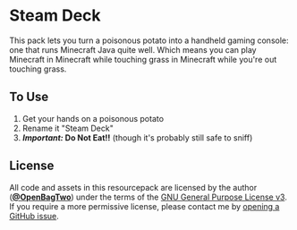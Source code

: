 # Steam Deck

This pack lets you turn a poisonous potato into a handheld
gaming console: one that runs Minecraft Java quite well. Which
means you can play Minecraft in Minecraft while touching grass
in Minecraft while you're out touching grass.

## To Use

1. Get your hands on a poisonous potato
1. Rename it "Steam Deck"
1. ***Important:* Do Not Eat!!** (though it's probably still safe to sniff)

## License

All code and assets in this resourcepack are licensed by the author
([**@OpenBagTwo**](https://github.com/OpenBagTwo/)) under the terms of the
[GNU General Purpose License v3](https://www.gnu.org/licenses/gpl-3.0.en.html).
If you require a more permissive license, please contact me by
[opening a GitHub issue](https://github.com/OpenBagTwo/chappeau/issues/new).
